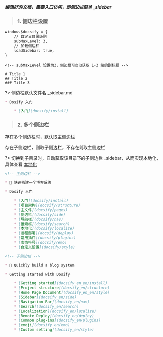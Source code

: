 <!-- 侧边栏 -->

***编辑好的文档，需要入口访问，即侧边栏菜单 _sidebar***

> ### 1. 侧边栏设置

```index.html
window.$docsify = {
    // 自定义目录级别
    subMaxLevel: 3,
    // 加载侧边栏
    loadSidebar: true,
}
```

```MD
<!-- subMaxLevel 设置为3，侧边栏可自动获取 1-3 级的副标题 -->

# Title 1
## Title 2
### Title 3
```

?> 侧边栏默认文件名 _sidebar.md

```docsifyBlog/_sidebar.md 
* Dosify 入门

    * [入门](docsify/install)
```

> ### 2. 多个侧边栏

存在多个侧边栏时，默认取主侧边栏

存在子侧边栏，则取子侧边栏，不存在则取主侧边栏

?> 切换到子目录时，自动获取该目录下的子侧边栏 _sidebar，从而实现本地化，具体查看 [本地化](/docsify/localize)

```docsifyBlog/_sidebar.md
<!-- 主侧边栏 -->

* 🌻 快速搭建一个博客系统

* Dosify 入门

    * [入门](docsify/install)
    * [项目架构](docsify/structure)
    * [主文件](docsify/pages)
    * [侧边栏](docsify/side)
    * [导航栏](docsify/nav)
    * [搜索框](docsify/search)
    * [本地化](docsify/localize)
    * [远程部署](docsify/deploy)
    * [常用插件](docsify/plugins)
    * [表情符号](docsify/emo)
    * [自定义设置](docsify/style)

```

```docsifyBlog/docsify_en/_sidebar.md
<!-- 子侧边栏 -->

* 🌻 Quickly build a blog system

* Getting started with Dosify

    * [Getting started](docsify_en_en/install)
    * [Project structure](docsify_en/structure)
    * [Home Page Document](docsify_en_en/style)
    * [Sidebar](docsify_en/side)
    * [Navigation Bar](docsify_en/nav)
    * [Search](docsify_en/search)
    * [Localization](docsify_en/localize)
    * [Remote Deploy](docsify_en/deploy)
    * [Common plug-ins](docsify_en/plugins)
    * [emoji](docsify_en/emo)
    * [Custom setting](docsify_en/style)
```